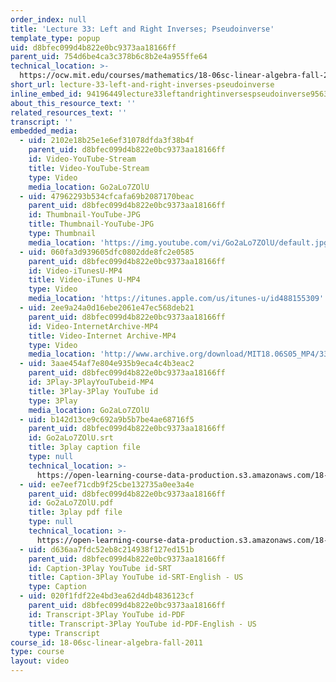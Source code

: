 ```yaml
---
order_index: null
title: 'Lecture 33: Left and Right Inverses; Pseudoinverse'
template_type: popup
uid: d8bfec099d4b822e0bc9373aa18166ff
parent_uid: 754d6be4ca3c378b6c8b2e4a955ffe64
technical_location: >-
  https://ocw.mit.edu/courses/mathematics/18-06sc-linear-algebra-fall-2011/resource-index/lecture-33-left-and-right-inverses-pseudoinverse
short_url: lecture-33-left-and-right-inverses-pseudoinverse
inline_embed_id: 94196449lecture33leftandrightinversespseudoinverse95636902
about_this_resource_text: ''
related_resources_text: ''
transcript: ''
embedded_media:
  - uid: 2102e18b25e1e6ef31078dfda3f38b4f
    parent_uid: d8bfec099d4b822e0bc9373aa18166ff
    id: Video-YouTube-Stream
    title: Video-YouTube-Stream
    type: Video
    media_location: Go2aLo7ZOlU
  - uid: 47962293b534cfcafa69b2087170beac
    parent_uid: d8bfec099d4b822e0bc9373aa18166ff
    id: Thumbnail-YouTube-JPG
    title: Thumbnail-YouTube-JPG
    type: Thumbnail
    media_location: 'https://img.youtube.com/vi/Go2aLo7ZOlU/default.jpg'
  - uid: 060fa3d939605dfc0802dde8fc2e0585
    parent_uid: d8bfec099d4b822e0bc9373aa18166ff
    id: Video-iTunesU-MP4
    title: Video-iTunes U-MP4
    type: Video
    media_location: 'https://itunes.apple.com/us/itunes-u/id488155309'
  - uid: 2ee9a24a0d16ebe2061e47ec568deb21
    parent_uid: d8bfec099d4b822e0bc9373aa18166ff
    id: Video-InternetArchive-MP4
    title: Video-Internet Archive-MP4
    type: Video
    media_location: 'http://www.archive.org/download/MIT18.06S05_MP4/33.mp4'
  - uid: 3aae454af7e804e935b9eca4c4b3eac2
    parent_uid: d8bfec099d4b822e0bc9373aa18166ff
    id: 3Play-3PlayYouTubeid-MP4
    title: 3Play-3Play YouTube id
    type: 3Play
    media_location: Go2aLo7ZOlU
  - uid: b142d13ce9c692a9b5b7be4ae68716f5
    parent_uid: d8bfec099d4b822e0bc9373aa18166ff
    id: Go2aLo7ZOlU.srt
    title: 3play caption file
    type: null
    technical_location: >-
      https://open-learning-course-data-production.s3.amazonaws.com/18-06sc-linear-algebra-fall-2011/5827f5c6586b503ca3f69bde0cedee0c_Go2aLo7ZOlU.srt
  - uid: ee7eef71cdb9f25cbe132735a0ee3a4e
    parent_uid: d8bfec099d4b822e0bc9373aa18166ff
    id: Go2aLo7ZOlU.pdf
    title: 3play pdf file
    type: null
    technical_location: >-
      https://open-learning-course-data-production.s3.amazonaws.com/18-06sc-linear-algebra-fall-2011/ef47fdd70952bd981a883c20138e03c4_Go2aLo7ZOlU.pdf
  - uid: d636aa7fdc52eb8c214938f127ed151b
    parent_uid: d8bfec099d4b822e0bc9373aa18166ff
    id: Caption-3Play YouTube id-SRT
    title: Caption-3Play YouTube id-SRT-English - US
    type: Caption
  - uid: 020f1fdf22e4bd3ea62d4db4836123cf
    parent_uid: d8bfec099d4b822e0bc9373aa18166ff
    id: Transcript-3Play YouTube id-PDF
    title: Transcript-3Play YouTube id-PDF-English - US
    type: Transcript
course_id: 18-06sc-linear-algebra-fall-2011
type: course
layout: video
---
```

